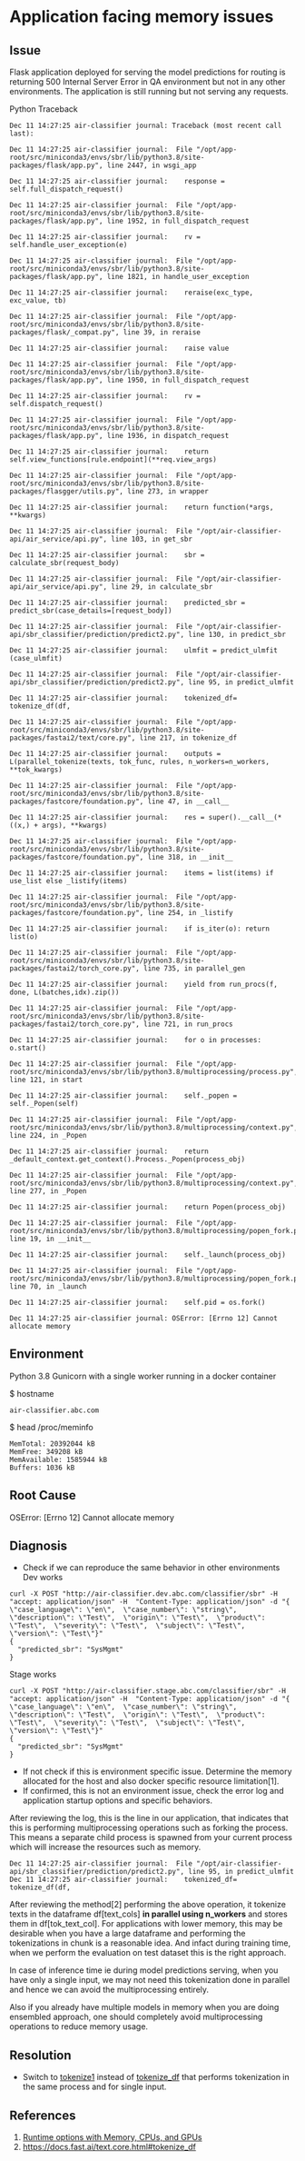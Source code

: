 
# Application facing memory issues

## Issue
Flask application deployed for serving the model predictions for routing is returning 500 Internal Server Error in QA environment but not in any other environments. The application is still running but not serving any requests. 

Python Traceback
```
Dec 11 14:27:25 air-classifier journal: Traceback (most recent call last):

Dec 11 14:27:25 air-classifier journal:  File "/opt/app-root/src/miniconda3/envs/sbr/lib/python3.8/site-packages/flask/app.py", line 2447, in wsgi_app

Dec 11 14:27:25 air-classifier journal:    response = self.full_dispatch_request()

Dec 11 14:27:25 air-classifier journal:  File "/opt/app-root/src/miniconda3/envs/sbr/lib/python3.8/site-packages/flask/app.py", line 1952, in full_dispatch_request

Dec 11 14:27:25 air-classifier journal:    rv = self.handle_user_exception(e)

Dec 11 14:27:25 air-classifier journal:  File "/opt/app-root/src/miniconda3/envs/sbr/lib/python3.8/site-packages/flask/app.py", line 1821, in handle_user_exception

Dec 11 14:27:25 air-classifier journal:    reraise(exc_type, exc_value, tb)

Dec 11 14:27:25 air-classifier journal:  File "/opt/app-root/src/miniconda3/envs/sbr/lib/python3.8/site-packages/flask/_compat.py", line 39, in reraise

Dec 11 14:27:25 air-classifier journal:    raise value

Dec 11 14:27:25 air-classifier journal:  File "/opt/app-root/src/miniconda3/envs/sbr/lib/python3.8/site-packages/flask/app.py", line 1950, in full_dispatch_request

Dec 11 14:27:25 air-classifier journal:    rv = self.dispatch_request()

Dec 11 14:27:25 air-classifier journal:  File "/opt/app-root/src/miniconda3/envs/sbr/lib/python3.8/site-packages/flask/app.py", line 1936, in dispatch_request

Dec 11 14:27:25 air-classifier journal:    return self.view_functions[rule.endpoint](**req.view_args)

Dec 11 14:27:25 air-classifier journal:  File "/opt/app-root/src/miniconda3/envs/sbr/lib/python3.8/site-packages/flasgger/utils.py", line 273, in wrapper

Dec 11 14:27:25 air-classifier journal:    return function(*args, **kwargs)

Dec 11 14:27:25 air-classifier journal:  File "/opt/air-classifier-api/air_service/api.py", line 103, in get_sbr

Dec 11 14:27:25 air-classifier journal:    sbr = calculate_sbr(request_body)

Dec 11 14:27:25 air-classifier journal:  File "/opt/air-classifier-api/air_service/api.py", line 29, in calculate_sbr

Dec 11 14:27:25 air-classifier journal:    predicted_sbr = predict_sbr(case_details=[request_body])

Dec 11 14:27:25 air-classifier journal:  File "/opt/air-classifier-api/sbr_classifier/prediction/predict2.py", line 130, in predict_sbr

Dec 11 14:27:25 air-classifier journal:    ulmfit = predict_ulmfit (case_ulmfit)

Dec 11 14:27:25 air-classifier journal:  File "/opt/air-classifier-api/sbr_classifier/prediction/predict2.py", line 95, in predict_ulmfit

Dec 11 14:27:25 air-classifier journal:    tokenized_df= tokenize_df(df,

Dec 11 14:27:25 air-classifier journal:  File "/opt/app-root/src/miniconda3/envs/sbr/lib/python3.8/site-packages/fastai2/text/core.py", line 217, in tokenize_df

Dec 11 14:27:25 air-classifier journal:    outputs = L(parallel_tokenize(texts, tok_func, rules, n_workers=n_workers, **tok_kwargs)

Dec 11 14:27:25 air-classifier journal:  File "/opt/app-root/src/miniconda3/envs/sbr/lib/python3.8/site-packages/fastcore/foundation.py", line 47, in __call__

Dec 11 14:27:25 air-classifier journal:    res = super().__call__(*((x,) + args), **kwargs)

Dec 11 14:27:25 air-classifier journal:  File "/opt/app-root/src/miniconda3/envs/sbr/lib/python3.8/site-packages/fastcore/foundation.py", line 318, in __init__

Dec 11 14:27:25 air-classifier journal:    items = list(items) if use_list else _listify(items)

Dec 11 14:27:25 air-classifier journal:  File "/opt/app-root/src/miniconda3/envs/sbr/lib/python3.8/site-packages/fastcore/foundation.py", line 254, in _listify

Dec 11 14:27:25 air-classifier journal:    if is_iter(o): return list(o)

Dec 11 14:27:25 air-classifier journal:  File "/opt/app-root/src/miniconda3/envs/sbr/lib/python3.8/site-packages/fastai2/torch_core.py", line 735, in parallel_gen

Dec 11 14:27:25 air-classifier journal:    yield from run_procs(f, done, L(batches,idx).zip())

Dec 11 14:27:25 air-classifier journal:  File "/opt/app-root/src/miniconda3/envs/sbr/lib/python3.8/site-packages/fastai2/torch_core.py", line 721, in run_procs

Dec 11 14:27:25 air-classifier journal:    for o in processes: o.start()

Dec 11 14:27:25 air-classifier journal:  File "/opt/app-root/src/miniconda3/envs/sbr/lib/python3.8/multiprocessing/process.py", line 121, in start

Dec 11 14:27:25 air-classifier journal:    self._popen = self._Popen(self)

Dec 11 14:27:25 air-classifier journal:  File "/opt/app-root/src/miniconda3/envs/sbr/lib/python3.8/multiprocessing/context.py", line 224, in _Popen

Dec 11 14:27:25 air-classifier journal:    return _default_context.get_context().Process._Popen(process_obj)

Dec 11 14:27:25 air-classifier journal:  File "/opt/app-root/src/miniconda3/envs/sbr/lib/python3.8/multiprocessing/context.py", line 277, in _Popen

Dec 11 14:27:25 air-classifier journal:    return Popen(process_obj)

Dec 11 14:27:25 air-classifier journal:  File "/opt/app-root/src/miniconda3/envs/sbr/lib/python3.8/multiprocessing/popen_fork.py", line 19, in __init__

Dec 11 14:27:25 air-classifier journal:    self._launch(process_obj)

Dec 11 14:27:25 air-classifier journal:  File "/opt/app-root/src/miniconda3/envs/sbr/lib/python3.8/multiprocessing/popen_fork.py", line 70, in _launch

Dec 11 14:27:25 air-classifier journal:    self.pid = os.fork()

Dec 11 14:27:25 air-classifier journal: OSError: [Errno 12] Cannot allocate memory
```

## Environment
Python 3.8
Gunicorn with a single worker running in a docker container

$ hostname

`air-classifier.abc.com`

$ head /proc/meminfo
```
MemTotal: 20392044 kB
MemFree: 349208 kB
MemAvailable: 1585944 kB
Buffers: 1036 kB
```

## Root Cause
OSError: [Errno 12] Cannot allocate memory 

## Diagnosis
* Check if we can reproduce the same behavior in other environments
Dev works
```
curl -X POST "http://air-classifier.dev.abc.com/classifier/sbr" -H  "accept: application/json" -H  "Content-Type: application/json" -d "{  \"case_language\": \"en\",  \"case_number\": \"string\",  \"description\": \"Test\",  \"origin\": \"Test\",  \"product\": \"Test\",  \"severity\": \"Test\",  \"subject\": \"Test\",  \"version\": \"Test\"}"
{
  "predicted_sbr": "SysMgmt"
}
```

Stage works
```
curl -X POST "http://air-classifier.stage.abc.com/classifier/sbr" -H  "accept: application/json" -H  "Content-Type: application/json" -d "{  \"case_language\": \"en\",  \"case_number\": \"string\",  \"description\": \"Test\",  \"origin\": \"Test\",  \"product\": \"Test\",  \"severity\": \"Test\",  \"subject\": \"Test\",  \"version\": \"Test\"}"
{
  "predicted_sbr": "SysMgmt"
}
```
* If not check if this is environment specific issue. Determine the memory allocated for the host and also docker specific resource limitation[1].
* If confirmed, this is not an environment issue, check the error log and application startup options and specific behaviors. 

After reviewing the log, this is the line in our application, that indicates that this is performing multiprocessing operations such as forking the process. This means a separate child process is spawned from your current process which will increase the resources such as memory. 
 
```
Dec 11 14:27:25 air-classifier journal:  File "/opt/air-classifier-api/sbr_classifier/prediction/predict2.py", line 95, in predict_ulmfit
Dec 11 14:27:25 air-classifier journal:    tokenized_df= tokenize_df(df,
```

After reviewing the method[2] performing the above operation, it tokenize texts in the dataframe df[text_cols] **in parallel using n_workers** and stores them in df[tok_text_col]. For applications with lower memory, this may be desirable when you have a large dataframe and performing the tokenizations in chunk is a reasonable idea. And infact during training time, when we perform the evaluation on test dataset this is the right approach.

In case of inference time ie during model predictions serving, when you have only a single input, we may not need this tokenization done in parallel and hence we can avoid the multiprocessing entirely. 

Also if you already have multiple models in memory when you are doing ensembled approach, one should completely avoid multiprocessing operations to reduce memory usage. 

## Resolution
* Switch to [tokenize1](https://docs.fast.ai/text.core.html#tokenize1) instead of [tokenize_df]( https://docs.fast.ai/text.core.html#tokenize_df) that performs tokenization in the same process and for single input.

## References

1. [Runtime options with Memory, CPUs, and GPUs](https://docs.docker.com/config/containers/resource_constraints/)
2. https://docs.fast.ai/text.core.html#tokenize_df
